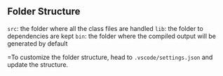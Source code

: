 ## Folder Structure

`src`: the folder where all the class files are handled
`lib`: the folder to dependencies are kept
`bin`: the folder where the compiled output will be generated by default


=To customize the folder structure, head to  `.vscode/settings.json` and update the structure.
